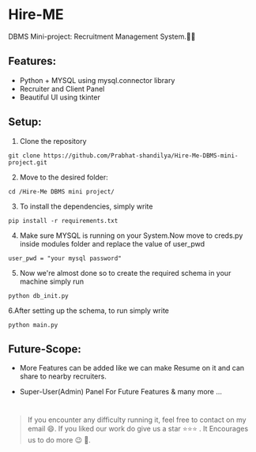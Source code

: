 # Hire-ME



DBMS Mini-project: Recruitment Management System.💫✨

## Features:

 * Python + MYSQL using mysql.connector library
 * Recruiter and Client Panel
 * Beautiful UI using tkinter
 
 
 
## Setup:

1. Clone the repository


```
git clone https://github.com/Prabhat-shandilya/Hire-Me-DBMS-mini-project.git

```


2. Move to the desired folder:


```
cd /Hire-Me DBMS mini project/

```



3. To install the dependencies, simply write
 

```
pip install -r requirements.txt

```



4. Make sure MYSQL is running on your System.Now move to creds.py inside modules folder and replace the value of user_pwd
 

```
user_pwd = "your mysql password"

```

  
     
5. Now we're almost done so to create the required schema in your machine simply run
 

```
python db_init.py

```



6.After setting up the schema, to run simply write
 

```
python main.py

```


## Future-Scope:

* More Features can be added like we can make Resume on it and can share to nearby recruiters.

* Super-User(Admin) Panel For Future Features & many more ...


#
>If you encounter any difficulty running it, feel free to contact on my email 😄.
If you liked our work do give us a star ⭐⭐⭐ . It Encourages us to do more 😉 💫.
